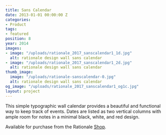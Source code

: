 ```yaml
---
title: Sans Calendar
date: 2013-01-01 00:00:00 Z
categories:
- Product
tags:
- featured
position: 8
year: 2014
images:
- image: "/uploads/rationale_2017_sanscalendar1_1d.jpg"
  alt: rationale design wall sans calendar
- image: "/uploads/rationale_2017_sanscalendar1_2d.jpg"
  alt: rationale design wall sans calendar
thumb_image:
  image: "/uploads/rationale-sanscalendar-0.jpg"
  alt: rationale design wall sans calendar
og_image: "/uploads/rationale_2017_sanscalendar1_og1c.jpg"
layout: project
---
```


This simple typographic wall calendar provides a beautiful and functional way to keep track of events. Dates are listed as two vertical columns with ample room for notes in a minimal black, white, and red design.

Available for purchase from the Rationale [Shop](https://rationale-design.com/shop/sans-wall-calendar/).
